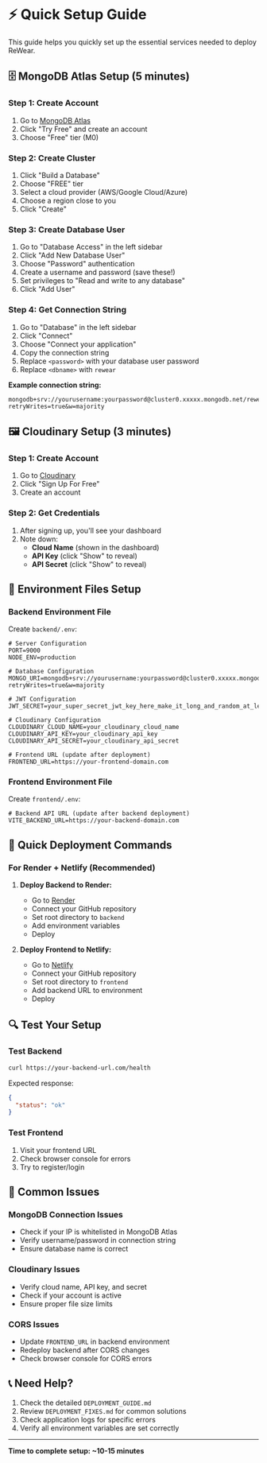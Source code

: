# ⚡ Quick Setup Guide

This guide helps you quickly set up the essential services needed to deploy ReWear.

## 🗄️ MongoDB Atlas Setup (5 minutes)

### Step 1: Create Account
1. Go to [MongoDB Atlas](https://www.mongodb.com/atlas)
2. Click "Try Free" and create an account
3. Choose "Free" tier (M0)

### Step 2: Create Cluster
1. Click "Build a Database"
2. Choose "FREE" tier
3. Select a cloud provider (AWS/Google Cloud/Azure)
4. Choose a region close to you
5. Click "Create"

### Step 3: Create Database User
1. Go to "Database Access" in the left sidebar
2. Click "Add New Database User"
3. Choose "Password" authentication
4. Create a username and password (save these!)
5. Set privileges to "Read and write to any database"
6. Click "Add User"

### Step 4: Get Connection String
1. Go to "Database" in the left sidebar
2. Click "Connect"
3. Choose "Connect your application"
4. Copy the connection string
5. Replace `<password>` with your database user password
6. Replace `<dbname>` with `rewear`

**Example connection string:**
```
mongodb+srv://yourusername:yourpassword@cluster0.xxxxx.mongodb.net/rewear?retryWrites=true&w=majority
```

## 🖼️ Cloudinary Setup (3 minutes)

### Step 1: Create Account
1. Go to [Cloudinary](https://cloudinary.com/)
2. Click "Sign Up For Free"
3. Create an account

### Step 2: Get Credentials
1. After signing up, you'll see your dashboard
2. Note down:
   - **Cloud Name** (shown in the dashboard)
   - **API Key** (click "Show" to reveal)
   - **API Secret** (click "Show" to reveal)

## 🔧 Environment Files Setup

### Backend Environment File
Create `backend/.env`:

```env
# Server Configuration
PORT=9000
NODE_ENV=production

# Database Configuration
MONGO_URI=mongodb+srv://yourusername:yourpassword@cluster0.xxxxx.mongodb.net/rewear?retryWrites=true&w=majority

# JWT Configuration
JWT_SECRET=your_super_secret_jwt_key_here_make_it_long_and_random_at_least_32_characters

# Cloudinary Configuration
CLOUDINARY_CLOUD_NAME=your_cloudinary_cloud_name
CLOUDINARY_API_KEY=your_cloudinary_api_key
CLOUDINARY_API_SECRET=your_cloudinary_api_secret

# Frontend URL (update after deployment)
FRONTEND_URL=https://your-frontend-domain.com
```

### Frontend Environment File
Create `frontend/.env`:

```env
# Backend API URL (update after backend deployment)
VITE_BACKEND_URL=https://your-backend-domain.com
```

## 🚀 Quick Deployment Commands

### For Render + Netlify (Recommended)

1. **Deploy Backend to Render:**
   - Go to [Render](https://render.com)
   - Connect your GitHub repository
   - Set root directory to `backend`
   - Add environment variables
   - Deploy

2. **Deploy Frontend to Netlify:**
   - Go to [Netlify](https://app.netlify.com)
   - Connect your GitHub repository
   - Set root directory to `frontend`
   - Add backend URL to environment
   - Deploy

## 🔍 Test Your Setup

### Test Backend
```bash
curl https://your-backend-url.com/health
```

Expected response:
```json
{
  "status": "ok"
}
```

### Test Frontend
1. Visit your frontend URL
2. Check browser console for errors
3. Try to register/login

## 🚨 Common Issues

### MongoDB Connection Issues
- Check if your IP is whitelisted in MongoDB Atlas
- Verify username/password in connection string
- Ensure database name is correct

### Cloudinary Issues
- Verify cloud name, API key, and secret
- Check if your account is active
- Ensure proper file size limits

### CORS Issues
- Update `FRONTEND_URL` in backend environment
- Redeploy backend after CORS changes
- Check browser console for CORS errors

## 📞 Need Help?

1. Check the detailed `DEPLOYMENT_GUIDE.md`
2. Review `DEPLOYMENT_FIXES.md` for common solutions
3. Check application logs for specific errors
4. Verify all environment variables are set correctly

---

**Time to complete setup: ~10-15 minutes**
